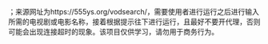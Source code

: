 ；来源网址为https://555ys.org/vodsearch/，需要使用者进行运行之后进行输入所需的电视剧或电影名称，接着根据提示往下进行运行，且最好不要开代理，否则可能会出现连接超时的现象。该项目仅供学习，请勿用于商务行为。
